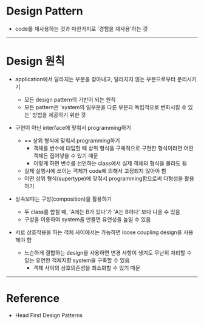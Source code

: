 # Design Pattern

- code를 재사용하는 것과 마찬가지로 '경험을 재사용'하는 것

---


# Design 원칙

- application에서 달라지는 부분을 찾아내고, 달라지지 않는 부분으로부터 분리시키기
    - 모든 design pattern의 기반이 되는 원칙
    - 모든 pattern은 'system의 일부분을 다른 부분과 독립적으로 변화시킬 수 있는' 방법을 제공하기 위한 것

- 구현이 아닌 interface에 맞춰서 programming하기
    - == 상위 형식에 맞춰서 programming하기
        - 객체를 변수에 대입할 때 상위 형식을 구체적으로 구현한 형식이라면 어떤 객체든 집어넣을 수 있기 때문
        - 이렇게 하면 변수를 선언하는 class에서 실제 객체의 형식을 몰라도 됨
    - 실제 실행시에 쓰이는 객체가 code에 의해서 고정되지 않아야 함
    - 어떤 상위 형식(supertype)에 맞춰서 programming함으로써 다형성을 활용하기

- 상속보다는 구성(composition)을 활용하기
    - 두 class를 합칠 때, 'A에는 B가 있다'가 'A는 B이다' 보다 나을 수 있음
    - 구성을 이용하여 system을 만들면 유연성을 높일 수 있음

- 서로 상호작용을 하는 객체 사이에서는 가능하면 loose coupling design을 사용해야 함
    - 느슨하게 결합하는 design을 사용하면 변경 사항이 생겨도 무난히 처리할 수 있는 유연한 객체지향 system을 구축할 수 있음
        - 객체 사이의 상호의존성을 최소화할 수 있기 때문


---

# Reference

- Head First Design Patterns